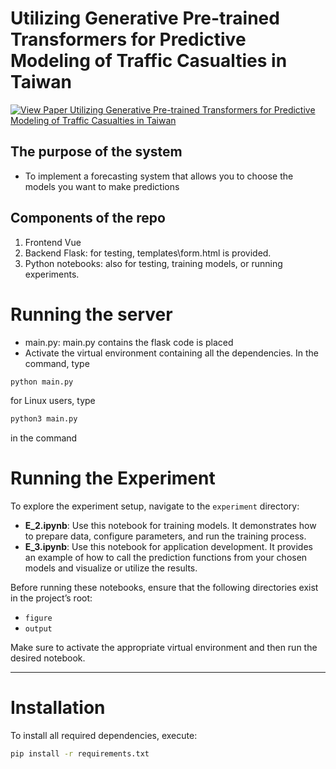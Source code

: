 

# Utilizing Generative Pre-trained Transformers for Predictive Modeling of Traffic Casualties in Taiwan
[![View Paper Utilizing Generative Pre-trained Transformers for
Predictive Modeling of Traffic Casualties in Taiwan](https://img.shields.io/badge/View-Paper-blue)](https://github.com/nchu-machine-learning/Taiwan-Traffic-Safety-Forecast-System/blob/main/paper/Utilizing_Generative_Pre_trained_Transformers_for_Predictive_Modeling_of_Traffic_Casualties_in_Taiwan.pdf)

## The purpose of the system
* To implement a forecasting system that allows you to choose the models you want to make predictions
## Components of the repo
1. Frontend Vue
2. Backend Flask: for testing, templates\form.html is provided. 
3. Python notebooks: also for testing, training models, or running experiments.
# Running the server
- main.py: main.py contains the flask code is placed
- Activate the virtual environment containing all the dependencies. In the command, type
```bash
python main.py
```
for Linux users, type
```bash
python3 main.py
```
in the command
# Running the Experiment

To explore the experiment setup, navigate to the `experiment` directory:

- **E_2.ipynb**: Use this notebook for training models. It demonstrates how to prepare data, configure parameters, and run the training process.
- **E_3.ipynb**: Use this notebook for application development. It provides an example of how to call the prediction functions from your chosen models and visualize or utilize the results.

Before running these notebooks, ensure that the following directories exist in the project’s root:

- `figure`  
- `output`  

Make sure to activate the appropriate virtual environment and then run the desired notebook.

---

# Installation

To install all required dependencies, execute:

```bash
pip install -r requirements.txt
```
